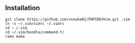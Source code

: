 Installation
--
    git clone https://github.com/vsnake01/PHPIDE4Vim.git .vim
    ln -s ~/.vim/vimrc ~/.vimrc
    cd ~ /.vim
    cd ~/.vim/bundle/command-t/
    rake make

